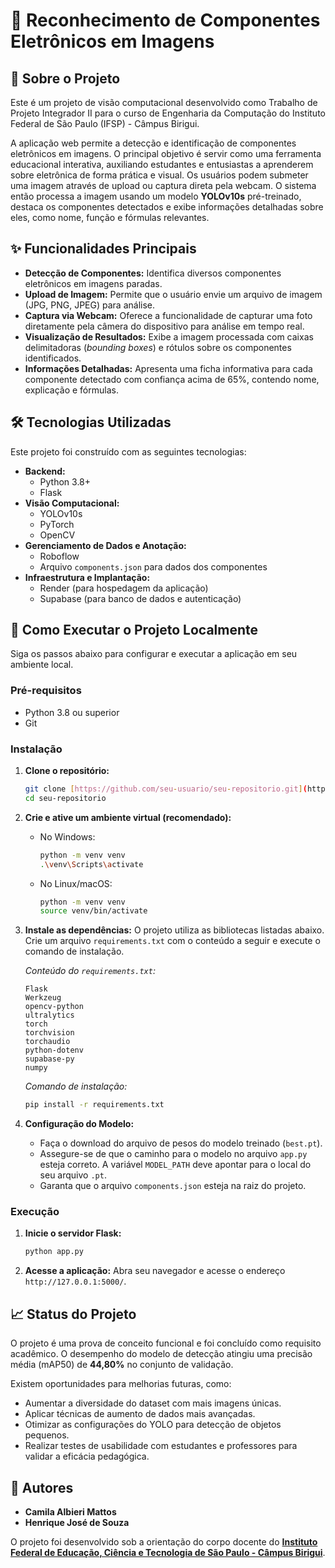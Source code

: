 # 🤖 Reconhecimento de Componentes Eletrônicos em Imagens

## 📖 Sobre o Projeto

Este é um projeto de visão computacional desenvolvido como Trabalho de Projeto Integrador II para o curso de Engenharia da Computação do Instituto Federal de São Paulo (IFSP) - Câmpus Birigui.

A aplicação web permite a detecção e identificação de componentes eletrônicos em imagens. O principal objetivo é servir como uma ferramenta educacional interativa, auxiliando estudantes e entusiastas a aprenderem sobre eletrônica de forma prática e visual. Os usuários podem submeter uma imagem através de upload ou captura direta pela webcam. O sistema então processa a imagem usando um modelo **YOLOv10s** pré-treinado, destaca os componentes detectados e exibe informações detalhadas sobre eles, como nome, função e fórmulas relevantes.

## ✨ Funcionalidades Principais

* **Detecção de Componentes:** Identifica diversos componentes eletrônicos em imagens paradas.
* **Upload de Imagem:** Permite que o usuário envie um arquivo de imagem (JPG, PNG, JPEG) para análise.
* **Captura via Webcam:** Oferece a funcionalidade de capturar uma foto diretamente pela câmera do dispositivo para análise em tempo real.
* **Visualização de Resultados:** Exibe a imagem processada com caixas delimitadoras (*bounding boxes*) e rótulos sobre os componentes identificados.
* **Informações Detalhadas:** Apresenta uma ficha informativa para cada componente detectado com confiança acima de 65%, contendo nome, explicação e fórmulas.

## 🛠️ Tecnologias Utilizadas

Este projeto foi construído com as seguintes tecnologias:

* **Backend:**
    * Python 3.8+
    * Flask
* **Visão Computacional:**
    * YOLOv10s
    * PyTorch
    * OpenCV
* **Gerenciamento de Dados e Anotação:**
    * Roboflow
    * Arquivo `components.json` para dados dos componentes
* **Infraestrutura e Implantação:**
    * Render (para hospedagem da aplicação)
    * Supabase (para banco de dados e autenticação)

## 🚀 Como Executar o Projeto Localmente

Siga os passos abaixo para configurar e executar a aplicação em seu ambiente local.

### Pré-requisitos

* Python 3.8 ou superior
* Git

### Instalação

1.  **Clone o repositório:**
    ```bash
    git clone [https://github.com/seu-usuario/seu-repositorio.git](https://github.com/seu-usuario/seu-repositorio.git)
    cd seu-repositorio
    ```

2.  **Crie e ative um ambiente virtual (recomendado):**
    * No Windows:
        ```bash
        python -m venv venv
        .\venv\Scripts\activate
        ```
    * No Linux/macOS:
        ```bash
        python -m venv venv
        source venv/bin/activate
        ```

3.  **Instale as dependências:**
    O projeto utiliza as bibliotecas listadas abaixo. Crie um arquivo `requirements.txt` com o conteúdo a seguir e execute o comando de instalação.

    *Conteúdo do `requirements.txt`:*
    ```
    Flask
    Werkzeug
    opencv-python
    ultralytics
    torch
    torchvision
    torchaudio
    python-dotenv
    supabase-py
    numpy
    ```

    *Comando de instalação:*
    ```bash
    pip install -r requirements.txt
    ```

4.  **Configuração do Modelo:**
    * Faça o download do arquivo de pesos do modelo treinado (`best.pt`).
    * Assegure-se de que o caminho para o modelo no arquivo `app.py` esteja correto. A variável `MODEL_PATH` deve apontar para o local do seu arquivo `.pt`.
    * Garanta que o arquivo `components.json` esteja na raiz do projeto.

### Execução

1.  **Inicie o servidor Flask:**
    ```bash
    python app.py
    ```

2.  **Acesse a aplicação:**
    Abra seu navegador e acesse o endereço `http://127.0.0.1:5000/`.

## 📈 Status do Projeto

O projeto é uma prova de conceito funcional e foi concluído como requisito acadêmico. O desempenho do modelo de detecção atingiu uma precisão média (mAP50) de **44,80%** no conjunto de validação.

Existem oportunidades para melhorias futuras, como:
* Aumentar a diversidade do dataset com mais imagens únicas.
* Aplicar técnicas de aumento de dados mais avançadas.
* Otimizar as configurações do YOLO para detecção de objetos pequenos.
* Realizar testes de usabilidade com estudantes e professores para validar a eficácia pedagógica.

## 👥 Autores

* **Camila Albieri Mattos**
* **Henrique José de Souza**

O projeto foi desenvolvido sob a orientação do corpo docente do [**Instituto Federal de Educação, Ciência e Tecnologia de São Paulo - Câmpus Birigui**](https://bir.ifsp.edu.br/).
